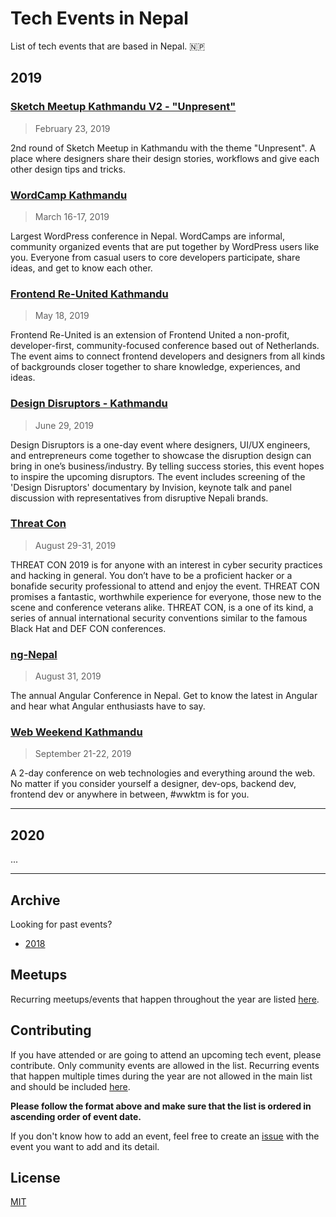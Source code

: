 # Tech Events in Nepal

List of tech events that are based in Nepal. :nepal:

## 2019

### [Sketch Meetup Kathmandu V2 - "Unpresent"](https://www.meetup.com/Sketch-Design-Kathmandu/events/257676901/)

> February 23, 2019

2nd round of Sketch Meetup in Kathmandu with the theme "Unpresent". A place where designers share their design stories, workflows and give each other design tips and tricks.

### [WordCamp Kathmandu](https://2019.kathmandu.wordcamp.org/)

> March 16-17, 2019

Largest WordPress conference in Nepal. WordCamps are informal, community organized events that are put together by WordPress users like you. Everyone from casual users to core developers participate, share ideas, and get to know each other.

### [Frontend Re-United Kathmandu](https://www.frontendunited.org/re-united/kathmandu)

> May 18, 2019

Frontend Re-United is an extension of Frontend United a non-profit, developer-first, community-focused conference based out of Netherlands. The event aims to connect frontend developers and designers from all kinds of backgrounds closer together to share knowledge, experiences, and ideas.

### [Design Disruptors - Kathmandu](https://www.facebook.com/events/395866464363841/)

> June 29, 2019

Design Disruptors is a one-day event where designers, UI/UX engineers, and entrepreneurs come together to showcase the disruption design can bring in one’s business/industry. By telling success stories, this event hopes to inspire the upcoming disruptors. The event includes screening of the 'Design Disruptors' documentary by Invision, keynote talk and panel discussion with representatives from disruptive Nepali brands.

### [Threat Con](https://threatcon.io/)

> August 29-31, 2019

THREAT CON 2019 is for anyone with an interest in cyber security practices and hacking in general. You don’t have to be a proficient hacker or a bonafide security professional to attend and enjoy the event. THREAT CON promises a fantastic, worthwhile experience for everyone, those new to the scene and conference veterans alike. THREAT CON, is a one of its kind, a series of annual international security conventions similar to the famous Black Hat and DEF CON conferences.

### [ng-Nepal](https://www.ngnepal.com/)

> August 31, 2019

The annual Angular Conference in Nepal. Get to know the latest in Angular and hear what Angular enthusiasts have to say.

### [Web Weekend Kathmandu](https://2019.wwktm.co)

> September 21-22, 2019

A 2-day conference on web technologies and everything around the web. No matter if you consider yourself a designer, dev-ops, backend dev, frontend dev or anywhere in between, #wwktm is for you.

---

## 2020

...

---

## Archive

Looking for past events?

- [2018](archive/2018.md)

## Meetups

Recurring meetups/events that happen throughout the year are listed [here](meetup/README.md).

## Contributing

If you have attended or are going to attend an upcoming tech event, please contribute. Only community events are allowed in the list. Recurring events that happen multiple times during the year are not allowed in the main list and should be included [here](meetup/README.md).

**Please follow the format above and make sure that the list is ordered in ascending order of event date.**

If you don't know how to add an event, feel free to create an [issue](https://github.com/mesaugat/tech-events-in-nepal/issues) with the event you want to add and its detail.

## License

[MIT](LICENSE)
